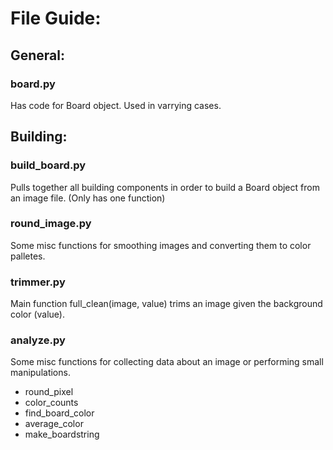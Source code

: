 # File Guide:

## General:
### board.py
Has code for Board object. Used in varrying cases.

## Building:
### build_board.py
Pulls together all building components in order to build a Board object from an image file. (Only has one function)

### round_image.py
Some misc functions for smoothing images and converting them to color palletes.

### trimmer.py
Main function full_clean(image, value) trims an image given the background color (value).

### analyze.py
Some misc functions for collecting data about an image or performing small manipulations.
- round_pixel
- color_counts
- find_board_color
- average_color
- make_boardstring


